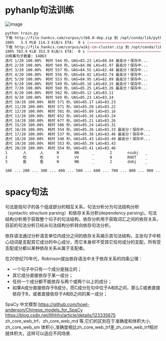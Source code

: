 # pyhanlp句法训练

![image](https://user-images.githubusercontent.com/36963108/169463356-d2faf6c3-557d-49f4-83d7-235ec657c5b3.png)
```bash
python train.py 
下载 http://file.hankcs.com/corpus/ctb8.0-dep.zip 到 /opt/conda/lib/python3.6/site-packages/pyhanlp/static/data/test/ctb8.0-dep.zip
100%   3.5 MiB 114.3 KiB/s ETA:  0 s [=============================================================]
下载 http://file.hankcs.com/corpus/wiki-cn-cluster.zip 到 /opt/conda/lib/python3.6/site-packages/pyhanlp/static/data/test/wiki-cn-cluster.txt.zip
100% 763.9 KiB 353.9 KiB/s ETA:  0 s [=============================================================]
训练集句子数量: 14863                                                                               
迭代 1/20 100.00%  耗时 544 秒。UAS=83.23 LAS=80.84 最高分！保存中...
迭代 2/20 100.00%  耗时 569 秒。UAS=84.06 LAS=81.97 最高分！保存中...
迭代 3/20 100.00%  耗时 557 秒。UAS=84.55 LAS=82.48 最高分！保存中...
迭代 4/20 100.00%  耗时 556 秒。UAS=84.82 LAS=82.74 最高分！保存中...
迭代 5/20 100.00%  耗时 553 秒。UAS=84.95 LAS=82.89 最高分！保存中...
迭代 6/20 100.00%  耗时 549 秒。UAS=85.18 LAS=83.15 最高分！保存中...
迭代 7/20 100.00%  耗时 560 秒。UAS=85.25 LAS=83.26 最高分！保存中...
迭代 8/20 100.00%  耗时 562 秒。UAS=85.12 LAS=83.11
迭代 9/20 100.00%  耗时 569 秒。UAS=85.23 LAS=83.24
迭代 10/20 100.00%  耗时 571 秒。UAS=85.17 LAS=83.23
迭代 11/20 100.00%  耗时 571 秒。UAS=85.20 LAS=83.22
迭代 12/20 100.00%  耗时 581 秒。UAS=85.09 LAS=83.16
迭代 13/20 100.00%  耗时 652 秒。UAS=85.16 LAS=83.24
迭代 14/20 100.00%  耗时 677 秒。UAS=85.21 LAS=83.26
迭代 15/20 100.00%  耗时 586 秒。UAS=85.24 LAS=83.31
迭代 16/20 100.00%  耗时 554 秒。UAS=85.26 LAS=83.33 最高分！保存中...
迭代 17/20 100.00%  耗时 537 秒。UAS=85.38 LAS=83.46 最高分！保存中...
迭代 18/20 100.00%  耗时 548 秒。UAS=85.43 LAS=83.49 最高分！保存中...
迭代 19/20 100.00%  耗时 553 秒。UAS=85.39 LAS=83.43
迭代 20/20 100.00%  耗时 554 秒。UAS=85.41 LAS=83.46
1       人      人      N       NN      _       2       nsubj   _       _
2       吃      吃      V       VV      _       0       ROOT    _       _
3       鱼      鱼      N       NN      _       2       dobj    _       _

100 ... 200 ... 300 ... 400 ... 500 ... 600 ... 700 ... 800 ... 900 ... 1000 ... 1100 ... 1200 ... 1300 ... 1400 ... 1500 ... 1600 ... 1700 ... 1800 ... 1900 ... UAS=85.4 LAS=83.5
```

# spacy句法

句法是指句子的各个组成部分的相互关系，句法分析分为句法结构分析（syntactic structure parsing）和依存关系分析(dependency parsing)。句法结构分析用于获取整个句子的句法结构，依存分析用于获取词汇之间的依存关系，目前的句法分析已经从句法结构分析转向依存句法分析。

依存语法通过分析语言单位内成分之间的依存关系揭示其句法结构，主张句子中核心动词是支配其它成分的中心成分，而它本身却不受其它任何成分的支配，所有受支配成分都以某种依存关系从属于支配者。

在20世纪70年代，Robinson提出依存语法中关于依存关系的四条公理：

- 一个句子中只有一个成分是独立的；
- 其它成分直接依存于某一成分；
- 任何一个成分都不能依存与两个或两个以上的成分；
- 如果A成分直接依存于B成分，而C成分在句中位于A和B之间，那么C或者直接依存于B，或者直接依存于A和B之间的某一成分；

SpaCy 中文模型:https://github.com/howl-anderson/Chinese_models_for_SpaCy \
https://blog.csdn.net/lllhhhv/article/details/123335675 \
zh_core_web_trf、zh_core_web_md 等,它们的区别在于准确度和体积大小, zh_core_web_sm 体积小,准确度相比zh_core_web_trf差,zh_core_web_trf相对就体积大。这样可以适应不同场景.

